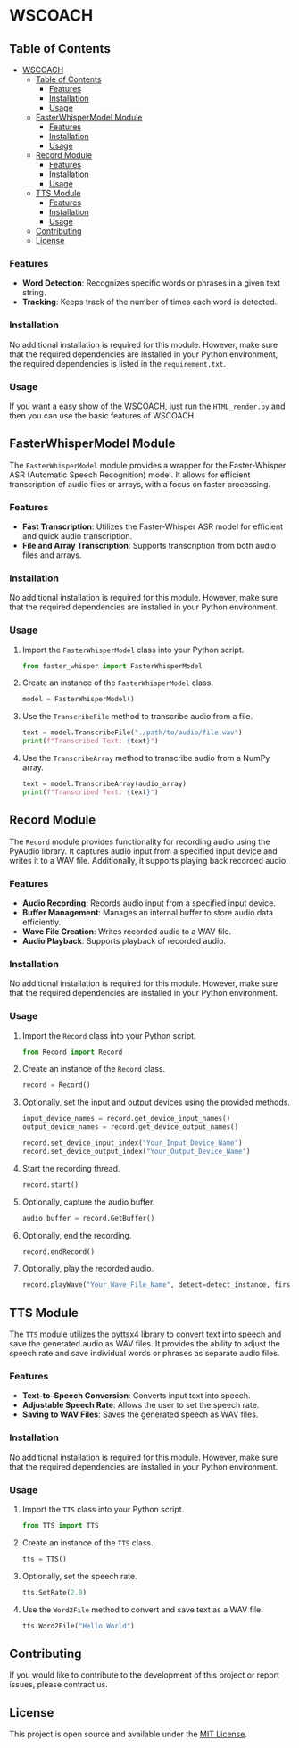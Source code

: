 # WSCOACH

## Table of Contents

- [WSCOACH](#wscoach)
  - [Table of Contents](#table-of-contents)
    - [Features](#features)
    - [Installation](#installation)
    - [Usage](#usage)
  - [FasterWhisperModel Module](#fasterwhispermodel-module)
    - [Features](#features-1)
    - [Installation](#installation-1)
    - [Usage](#usage-1)
  - [Record Module](#record-module)
    - [Features](#features-2)
    - [Installation](#installation-2)
    - [Usage](#usage-2)
  - [TTS Module](#tts-module)
    - [Features](#features-3)
    - [Installation](#installation-3)
    - [Usage](#usage-3)
  - [Contributing](#contributing)
  - [License](#license)

### Features

- **Word Detection**: Recognizes specific words or phrases in a given text string.
- **Tracking**: Keeps track of the number of times each word is detected.

### Installation

No additional installation is required for this module. However, make sure that the required dependencies are installed in your Python environment, the required dependencies is listed in the `requirement.txt`.

### Usage

If you want a easy show of the WSCOACH, just run the `HTML_render.py` and then you can use the basic features of WSCOACH.

## FasterWhisperModel Module

The `FasterWhisperModel` module provides a wrapper for the Faster-Whisper ASR (Automatic Speech Recognition) model. It allows for efficient transcription of audio files or arrays, with a focus on faster processing.

### Features

- **Fast Transcription**: Utilizes the Faster-Whisper ASR model for efficient and quick audio transcription.
- **File and Array Transcription**: Supports transcription from both audio files and arrays.

### Installation

No additional installation is required for this module. However, make sure that the required dependencies are installed in your Python environment.

### Usage

1. Import the `FasterWhisperModel` class into your Python script.

   ```python
   from faster_whisper import FasterWhisperModel
   ```
2. Create an instance of the `FasterWhisperModel` class.

   ```python
   model = FasterWhisperModel()
   ```
3. Use the `TranscribeFile` method to transcribe audio from a file.

   ```python
   text = model.TranscribeFile("./path/to/audio/file.wav")
   print(f"Transcribed Text: {text}")
   ```
4. Use the `TranscribeArray` method to transcribe audio from a NumPy array.

   ```python
   text = model.TranscribeArray(audio_array)
   print(f"Transcribed Text: {text}")
   ```

## Record Module

The `Record` module provides functionality for recording audio using the PyAudio library. It captures audio input from a specified input device and writes it to a WAV file. Additionally, it supports playing back recorded audio.

### Features

- **Audio Recording**: Records audio input from a specified input device.
- **Buffer Management**: Manages an internal buffer to store audio data efficiently.
- **Wave File Creation**: Writes recorded audio to a WAV file.
- **Audio Playback**: Supports playback of recorded audio.

### Installation

No additional installation is required for this module. However, make sure that the required dependencies are installed in your Python environment.

### Usage

1. Import the `Record` class into your Python script.

   ```python
   from Record import Record
   ```
2. Create an instance of the `Record` class.

   ```python
   record = Record()
   ```
3. Optionally, set the input and output devices using the provided methods.

   ```python
   input_device_names = record.get_device_input_names()
   output_device_names = record.get_device_output_names()

   record.set_device_input_index("Your_Input_Device_Name")
   record.set_device_output_index("Your_Output_Device_Name")
   ```
4. Start the recording thread.

   ```python
   record.start()
   ```
5. Optionally, capture the audio buffer.

   ```python
   audio_buffer = record.GetBuffer()
   ```
6. Optionally, end the recording.

   ```python
   record.endRecord()
   ```
7. Optionally, play the recorded audio.

   ```python
   record.playWave("Your_Wave_File_Name", detect=detect_instance, first_name="Your_First_Name")
   ```

## TTS Module

The `TTS` module utilizes the pyttsx4 library to convert text into speech and save the generated audio as WAV files. It provides the ability to adjust the speech rate and save individual words or phrases as separate audio files.

### Features

- **Text-to-Speech Conversion**: Converts input text into speech.
- **Adjustable Speech Rate**: Allows the user to set the speech rate.
- **Saving to WAV Files**: Saves the generated speech as WAV files.

### Installation

No additional installation is required for this module. However, make sure that the required dependencies are installed in your Python environment.

### Usage

1. Import the `TTS` class into your Python script.

   ```python
   from TTS import TTS
   ```
2. Create an instance of the `TTS` class.

   ```python
   tts = TTS()
   ```
3. Optionally, set the speech rate.

   ```python
   tts.SetRate(2.0)
   ```
4. Use the `Word2File` method to convert and save text as a WAV file.

   ```python
   tts.Word2File("Hello World")
   ```

## Contributing

If you would like to contribute to the development of this project or report issues, please contract us.

## License

This project is open source and available under the [MIT License]().
